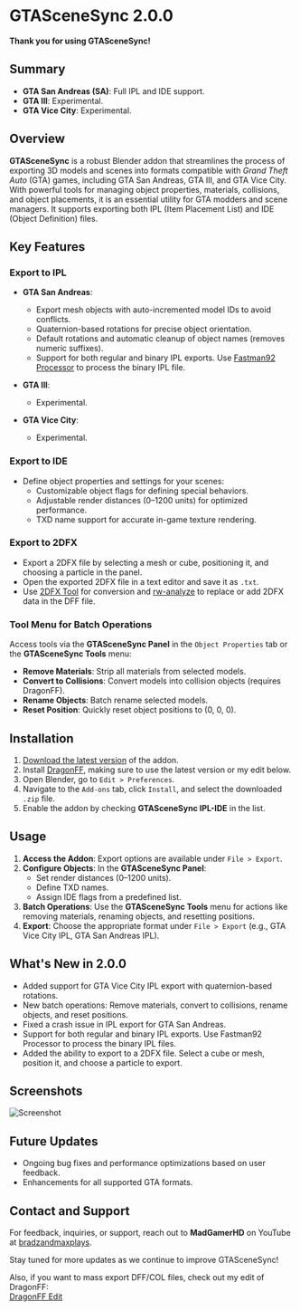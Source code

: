 # GTASceneSync 2.0.0

**Thank you for using GTASceneSync!**

## Summary
- **GTA San Andreas (SA)**: Full IPL and IDE support.  
- **GTA III**: Experimental.  
- **GTA Vice City**: Experimental.

## Overview
**GTASceneSync** is a robust Blender addon that streamlines the process of exporting 3D models and scenes into formats compatible with *Grand Theft Auto* (GTA) games, including GTA San Andreas, GTA III, and GTA Vice City. With powerful tools for managing object properties, materials, collisions, and object placements, it is an essential utility for GTA modders and scene managers. It supports exporting both IPL (Item Placement List) and IDE (Object Definition) files.

## Key Features

### **Export to IPL**
- **GTA San Andreas**:  
  - Export mesh objects with auto-incremented model IDs to avoid conflicts.  
  - Quaternion-based rotations for precise object orientation.  
  - Default rotations and automatic cleanup of object names (removes numeric suffixes).  
  - Support for both regular and binary IPL exports. Use [Fastman92 Processor](https://gtaforums.com/topic/857375-fastman92-processor/) to process the binary IPL file.

- **GTA III**:  
  - Experimental.

- **GTA Vice City**:  
  - Experimental.

### **Export to IDE**
- Define object properties and settings for your scenes:  
  - Customizable object flags for defining special behaviors.  
  - Adjustable render distances (0–1200 units) for optimized performance.  
  - TXD name support for accurate in-game texture rendering.

### **Export to 2DFX**
- Export a 2DFX file by selecting a mesh or cube, positioning it, and choosing a particle in the panel.  
- Open the exported 2DFX file in a text editor and save it as `.txt`.  
- Use [2DFX Tool](https://github.com/MadGamerHD/2DFX-Tool) for conversion and [rw-analyze](https://github.com/andrenanninga/mashed/tree/master/tools/rw-analyze) to replace or add 2DFX data in the DFF file.

### **Tool Menu for Batch Operations**
Access tools via the **GTASceneSync Panel** in the `Object Properties` tab or the **GTASceneSync Tools** menu:  
- **Remove Materials**: Strip all materials from selected models.  
- **Convert to Collisions**: Convert models into collision objects (requires DragonFF).  
- **Rename Objects**: Batch rename selected models.  
- **Reset Position**: Quickly reset object positions to (0, 0, 0).

## Installation
1. [Download the latest version](https://github.com/MadGamerHD/GTASceneSync/archive/refs/heads/main.zip) of the addon.  
2. Install [DragonFF](https://github.com/Parik27/DragonFF), making sure to use the latest version or my edit below.  
3. Open Blender, go to `Edit > Preferences`.  
4. Navigate to the `Add-ons` tab, click `Install`, and select the downloaded `.zip` file.  
5. Enable the addon by checking **GTASceneSync IPL-IDE** in the list.

## Usage
1. **Access the Addon**: Export options are available under `File > Export`.  
2. **Configure Objects**: In the **GTASceneSync Panel**:  
   - Set render distances (0–1200 units).  
   - Define TXD names.  
   - Assign IDE flags from a predefined list.  
3. **Batch Operations**: Use the **GTASceneSync Tools** menu for actions like removing materials, renaming objects, and resetting positions.  
4. **Export**: Choose the appropriate format under `File > Export` (e.g., GTA Vice City IPL, GTA San Andreas IPL).

## What's New in 2.0.0
- Added support for GTA Vice City IPL export with quaternion-based rotations.  
- New batch operations: Remove materials, convert to collisions, rename objects, and reset positions.  
- Fixed a crash issue in IPL export for GTA San Andreas.  
- Support for both regular and binary IPL exports. Use Fastman92 Processor to process the binary IPL files.  
- Added the ability to export to a 2DFX file. Select a cube or mesh, position it, and choose a particle to export.

## Screenshots
![Screenshot](https://github.com/user-attachments/assets/96cf2f99-d6db-4573-9a14-0c6eaaebaa42)

## Future Updates
- Ongoing bug fixes and performance optimizations based on user feedback.  
- Enhancements for all supported GTA formats.

## Contact and Support
For feedback, inquiries, or support, reach out to **MadGamerHD** on YouTube at [bradzandmaxplays](https://www.youtube.com/@bradzandmaxplays).  

Stay tuned for more updates as we continue to improve GTASceneSync!

Also, if you want to mass export DFF/COL files, check out my edit of DragonFF:  
[DragonFF Edit](https://github.com/MadGamerHD/DragonFF-Edit)
